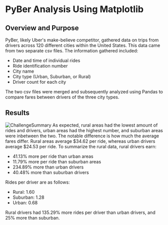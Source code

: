 # PyBer Analysis Using Matplotlib
## Overview and Purpose
PyBer, likely Uber's make-believe competitor, gathered data on trips from drivers across 120 different cities within the United States. This data came from two separate csv files. The information gathered included:
  - Date and time of individual rides
  - Ride identification number
  - City name
  - City type (Urban, Suburban, or Rural)
  - Driver count for each city

The two csv files were merged and subsequently analyzed using Pandas to compare fares between drivers of the three city types.

## Results
![ChallengeSummary](https://user-images.githubusercontent.com/92493572/142776337-6997d61d-8c02-4ed9-9095-092fea9449c9.png)
As expected, rural areas had the lowest amount of rides and drivers, urban areas had the highest number, and suburban areas were inbetween the two. The notable difference is how much the average fares differ. Rural areas average $34.62 per ride, whereas urban drivers average $24.53 per ride. To summarize the rural data, rural drivers earn:
  - 41.13% more per ride than urban areas
  - 11.79% more per ride than suburban areas
  - 234.89% more than urban drivers
  - 40.48% more than suburban drivers

Rides per driver are as follows:
 - Rural: 1.60
 - Suburban: 1.28
 - Urban: 0.68

Rural drivers had 135.29% more rides per driver than urban drivers, and 25% more than suburban.
